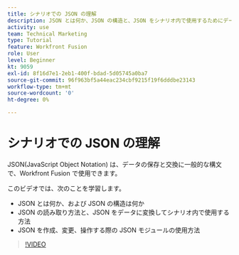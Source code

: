 ```yaml
---
title: シナリオでの JSON の理解
description: JSON とは何か、JSON の構造と、JSON をシナリオ内で使用するためにデータに変換する方法について説明します。 [!DNL Adobe Workfront Fusion].
activity: use
team: Technical Marketing
type: Tutorial
feature: Workfront Fusion
role: User
level: Beginner
kt: 9059
exl-id: 8f16d7e1-2eb1-400f-bdad-5d05745a0ba7
source-git-commit: 96f963bf5a44eac234cbf9215f19f6dddbe23143
workflow-type: tm+mt
source-wordcount: '0'
ht-degree: 0%

---
```


# シナリオでの JSON の理解

JSON(JavaScript Object Notation) は、データの保存と交換に一般的な構文で、Workfront Fusion で使用できます。

このビデオでは、次のことを学習します。

* JSON とは何か、および JSON の構造は何か
* JSON の読み取り方法と、JSON をデータに変換してシナリオ内で使用する方法
* JSON を作成、変更、操作する際の JSON モジュールの使用方法

>[!VIDEO](https://video.tv.adobe.com/v/335300/?quality=12)
